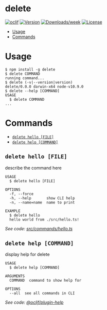 delete
======



[![oclif](https://img.shields.io/badge/cli-oclif-brightgreen.svg)](https://oclif.io)
[![Version](https://img.shields.io/npm/v/delete.svg)](https://npmjs.org/package/delete)
[![Downloads/week](https://img.shields.io/npm/dw/delete.svg)](https://npmjs.org/package/delete)
[![License](https://img.shields.io/npm/l/delete.svg)](https://github.com/tristanMatthias/delete/blob/master/package.json)

<!-- toc -->
* [Usage](#usage)
* [Commands](#commands)
<!-- tocstop -->
# Usage
<!-- usage -->
```sh-session
$ npm install -g delete
$ delete COMMAND
running command...
$ delete (-v|--version|version)
delete/0.0.0 darwin-x64 node-v10.9.0
$ delete --help [COMMAND]
USAGE
  $ delete COMMAND
...
```
<!-- usagestop -->
# Commands
<!-- commands -->
* [`delete hello [FILE]`](#delete-hello-file)
* [`delete help [COMMAND]`](#delete-help-command)

## `delete hello [FILE]`

describe the command here

```
USAGE
  $ delete hello [FILE]

OPTIONS
  -f, --force
  -h, --help       show CLI help
  -n, --name=name  name to print

EXAMPLE
  $ delete hello
  hello world from ./src/hello.ts!
```

_See code: [src/commands/hello.ts](https://github.com/tristanMatthias/delete/blob/v0.0.0/src/commands/hello.ts)_

## `delete help [COMMAND]`

display help for delete

```
USAGE
  $ delete help [COMMAND]

ARGUMENTS
  COMMAND  command to show help for

OPTIONS
  --all  see all commands in CLI
```

_See code: [@oclif/plugin-help](https://github.com/oclif/plugin-help/blob/v2.1.4/src/commands/help.ts)_
<!-- commandsstop -->
